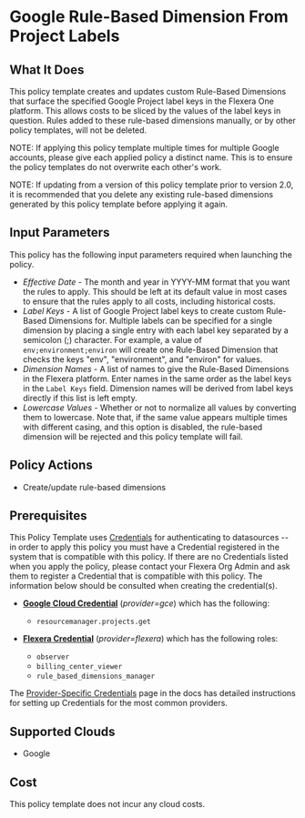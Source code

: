 # Google Rule-Based Dimension From Project Labels

## What It Does

This policy template creates and updates custom Rule-Based Dimensions that surface the specified Google Project label keys in the Flexera One platform. This allows costs to be sliced by the values of the label keys in question. Rules added to these rule-based dimensions manually, or by other policy templates, will not be deleted.

NOTE: If applying this policy template multiple times for multiple Google accounts, please give each applied policy a distinct name. This is to ensure the policy templates do not overwrite each other's work.

NOTE: If updating from a version of this policy template prior to version 2.0, it is recommended that you delete any existing rule-based dimensions generated by this policy template before applying it again.

## Input Parameters

This policy has the following input parameters required when launching the policy.

- *Effective Date* - The month and year in YYYY-MM format that you want the rules to apply. This should be left at its default value in most cases to ensure that the rules apply to all costs, including historical costs.
- *Label Keys* - A list of Google Project label keys to create custom Rule-Based Dimensions for. Multiple labels can be specified for a single dimension by placing a single entry with each label key separated by a semicolon (;) character. For example, a value of `env;environment;environ` will create one Rule-Based Dimension that checks the keys "env", "environment", and "environ" for values.
- *Dimension Names* - A list of names to give the Rule-Based Dimensions in the Flexera platform. Enter names in the same order as the label keys in the `Label Keys` field. Dimension names will be derived from label keys directly if this list is left empty.
- *Lowercase Values* - Whether or not to normalize all values by converting them to lowercase. Note that, if the same value appears multiple times with different casing, and this option is disabled, the rule-based dimension will be rejected and this policy template will fail.

## Policy Actions

- Create/update rule-based dimensions

## Prerequisites

This Policy Template uses [Credentials](https://docs.flexera.com/flexera/EN/Automation/ManagingCredentialsExternal.htm) for authenticating to datasources -- in order to apply this policy you must have a Credential registered in the system that is compatible with this policy. If there are no Credentials listed when you apply the policy, please contact your Flexera Org Admin and ask them to register a Credential that is compatible with this policy. The information below should be consulted when creating the credential(s).

- [**Google Cloud Credential**](https://docs.flexera.com/flexera/EN/Automation/ProviderCredentials.htm#automationadmin_4083446696_1121577) (*provider=gce*) which has the following:
  - `resourcemanager.projects.get`

- [**Flexera Credential**](https://docs.flexera.com/flexera/EN/Automation/ProviderCredentials.htm) (*provider=flexera*) which has the following roles:
  - `observer`
  - `billing_center_viewer`
  - `rule_based_dimensions_manager`

The [Provider-Specific Credentials](https://docs.flexera.com/flexera/EN/Automation/ProviderCredentials.htm) page in the docs has detailed instructions for setting up Credentials for the most common providers.

## Supported Clouds

- Google

## Cost

This policy template does not incur any cloud costs.
